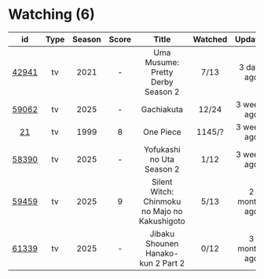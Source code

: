 # Watching (6)

|                      id                      | Type | Season | Score |                     Title                     | Watched |    Updated   | Start Date |
| :------------------------------------------: | :--: | :----: | :---: | :-------------------------------------------: | :-----: | :----------: | :--------: |
| [42941](https://myanimelist.net/anime/42941) |  tv  |  2021  |   -   |       Uma Musume: Pretty Derby Season 2       |   7/13  |  3 days ago  | 10/20/2025 |
| [59062](https://myanimelist.net/anime/59062) |  tv  |  2025  |   -   |                   Gachiakuta                  |  12/24  |  3 weeks ago | 07/07/2025 |
|    [21](https://myanimelist.net/anime/21)    |  tv  |  1999  |   8   |                   One Piece                   |  1145/? |  3 weeks ago | 01/01/2013 |
| [58390](https://myanimelist.net/anime/58390) |  tv  |  2025  |   -   |           Yofukashi no Uta Season 2           |   1/12  |  3 weeks ago | 07/07/2025 |
| [59459](https://myanimelist.net/anime/59459) |  tv  |  2025  |   9   | Silent Witch: Chinmoku no Majo no Kakushigoto |   5/13  | 2 months ago | 07/07/2025 |
| [61339](https://myanimelist.net/anime/61339) |  tv  |  2025  |   -   |       Jibaku Shounen Hanako-kun 2 Part 2      |   0/12  | 3 months ago | 07/07/2025 |